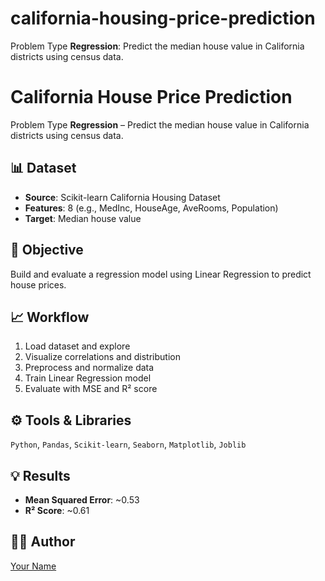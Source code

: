 # california-housing-price-prediction
Problem Type **Regression**:  Predict the median house value in California districts using census data.

# California House Price Prediction

Problem Type **Regression** – Predict the median house value in California districts using census data.

## 📊 Dataset
- **Source**: Scikit-learn California Housing Dataset
- **Features**: 8 (e.g., MedInc, HouseAge, AveRooms, Population)
- **Target**: Median house value

## 📌 Objective
Build and evaluate a regression model using Linear Regression to predict house prices.

## 📈 Workflow
1. Load dataset and explore
2. Visualize correlations and distribution
3. Preprocess and normalize data
4. Train Linear Regression model
5. Evaluate with MSE and R² score

## ⚙️ Tools & Libraries
`Python`, `Pandas`, `Scikit-learn`, `Seaborn`, `Matplotlib`, `Joblib`

## 💡 Results
- **Mean Squared Error**: ~0.53
- **R² Score**: ~0.61

## 🙋‍♂️ Author
[Your Name](https://github.com/MoksedurRahman)